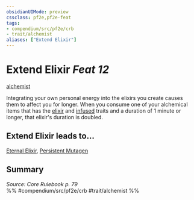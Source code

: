 ```yaml
---
obsidianUIMode: preview
cssclass: pf2e,pf2e-feat
tags:
- compendium/src/pf2e/crb
- trait/alchemist
aliases: ["Extend Elixir"]
---
```

# Extend Elixir  *Feat 12*  
[alchemist](/rules/traits/alchemist.md)  


Integrating your own personal energy into the elixirs you create causes them to affect you for longer. When you consume one of your alchemical items that has the [elixir](/rules/traits/elixir.md) and [infused](/rules/traits/infused.md) traits and a duration of 1 minute or longer, that elixir's duration is doubled.

## Extend Elixir leads to...

[Eternal Elixir](/compendium/feats/eternal-elixir.md), [Persistent Mutagen](/compendium/feats/persistent-mutagen.md)

## Summary

*Source: Core Rulebook p. 79*  
%% #compendium/src/pf2e/crb #trait/alchemist %%